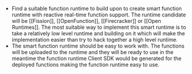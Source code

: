 - Find a suitable function runtime to build upon to create smart function runtime with reactive real-time function support. The runtime candidate will be [[Fission]], [[OpenFunction]], [[Firecracker]] or [[Open Runtimes]]. The most suitable way to implement this smart runtime is to take a relatively low level runtime and building on it which will make the implementation easier than try to hack together a high level runtime.
- The smart function runtime should be easy to work with. The functions will be uploaded to the runtime and they will be ready to use in the meantime the function runtime Client SDK would be generated for the deployed functions making the function runtime easy to use.